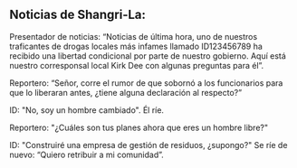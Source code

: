 ## Noticias de Shangri-La:

 Presentador de noticias: “Noticias de última hora, uno de nuestros traficantes de drogas locales más infames llamado ID123456789 ha recibido una libertad condicional por parte de nuestro gobierno.  Aquí está nuestro corresponsal local Kirk Dee con algunas preguntas para él”.

 Reportero: “Señor, corre el rumor de que sobornó a los funcionarios para que lo liberaran antes, ¿tiene alguna declaración al respecto?”

 ID: "No, soy un hombre cambiado".  Él ríe.

 Reportero: "¿Cuáles son tus planes ahora que eres un hombre libre?"

 ID: "Construiré una empresa de gestión de residuos, ¿supongo?"  Se ríe de nuevo: “Quiero retribuir a mi comunidad”.
